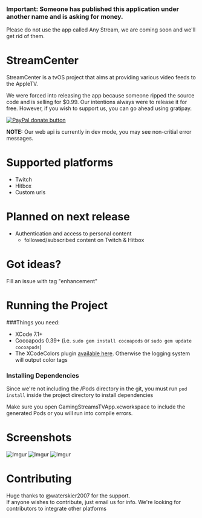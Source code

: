 ### Important: Someone has published this application under another name and is asking for money.
Please do not use the app called Any Stream, we are coming soon and we'll get rid of them.



# StreamCenter

StreamCenter is a tvOS project that aims at providing various video feeds to the AppleTV.  
  
We were forced into releasing the app because someone ripped the source code and is selling for $0.99. Our intentions always were to release it for free. However, if you wish to support us, you can go ahead using gratipay.

<span class="badge-paypal"><a href="https://www.paypal.me/OlivierBoucher" title="Donate to this project using Paypal"><img src="https://img.shields.io/badge/paypal-donate-yellow.svg" alt="PayPal donate button" /></a></span>

**NOTE:** Our web api is currently in dev mode, you may see non-critial error messages.

# Supported platforms
* Twitch
* Hitbox
* Custom urls

# Planned on next release
* Authentication and access to personal content
  * followed/subscribed content on Twitch & Hitbox  

# Got ideas?
Fill an issue with tag "enhancement"

# Running the Project

###Things you need:
* XCode 7.1+
* Cocoapods 0.39+ (i.e. `sudo gem install cocoapods` or `sudo gem update cocoapods`)
* The XCodeColors plugin [available here](https://github.com/robbiehanson/XcodeColors). Otherwise the logging system will output color tags

### Installing Dependencies	
Since we're not including the /Pods directory in the git, you must run `pod install` inside the project directory to install dependencies

Make sure you open GamingStreamsTVApp.xcworkspace to include the generated Pods or you will run into compile errors.  
# Screenshots
![Imgur](http://i.imgur.com/mTZv9Iu.jpg)
![Imgur](http://i.imgur.com/MzOIAyz.jpg)
![Imgur](http://i.imgur.com/IhRWcT2.jpg)

# Contributing
Huge thanks to @waterskier2007 for the support.  
If anyone wishes to contribute, just email us for info.
We're looking for contributors to integrate other platforms
